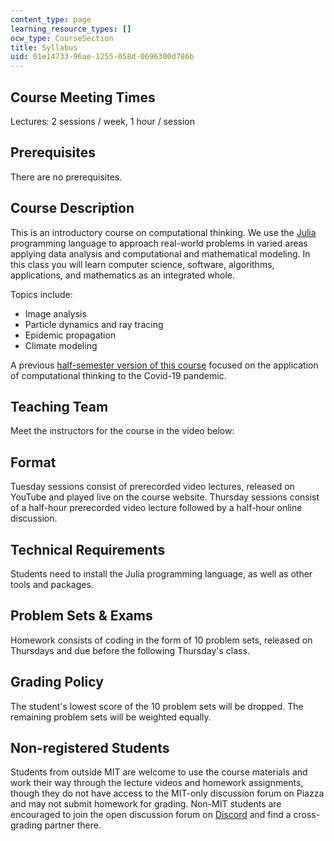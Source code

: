 ```yaml
---
content_type: page
learning_resource_types: []
ocw_type: CourseSection
title: Syllabus
uid: 01e14733-96ae-1255-058d-0696300d786b
---
```


Course Meeting Times
--------------------

Lectures: 2 sessions / week, 1 hour / session

Prerequisites
-------------

There are no prerequisites.

Course Description
------------------

This is an introductory course on computational thinking. We use the [Julia](https://julialang.org/) programming language to approach real-world problems in varied areas applying data analysis and computational and mathematical modeling. In this class you will learn computer science, software, algorithms, applications, and mathematics as an integrated whole.

Topics include:

*   Image analysis
*   Particle dynamics and ray tracing
*   Epidemic propagation
*   Climate modeling

A previous [half-semester version of this course](/courses/18-s190-introduction-to-computational-thinking-with-julia-with-applications-to-modeling-the-covid-19-pandemic-spring-2020) focused on the application of computational thinking to the Covid-19 pandemic. 

Teaching Team
-------------

Meet the instructors for the course in the video below:

Format
------

Tuesday sessions consist of prerecorded video lectures, released on YouTube and played live on the course website. Thursday sessions consist of a half-hour prerecorded video lecture followed by a half-hour online discussion.

Technical Requirements
----------------------

Students need to install the Julia programming language, as well as other tools and packages.

Problem Sets & Exams
--------------------

Homework consists of coding in the form of 10 problem sets, released on Thursdays and due before the following Thursday's class. 

Grading Policy
--------------

The student's lowest score of the 10 problem sets will be dropped. The remaining problem sets will be weighted equally.

Non-registered Students
-----------------------

Students from outside MIT are welcome to use the course materials and work their way through the lecture videos and homework assignments, though they do not have access to the MIT-only discussion forum on Piazza and may not submit homework for grading. Non-MIT students are encouraged to join the open discussion forum on [Discord](https://discord.com/invite/Z5qnVf8) and find a cross-grading partner there.